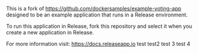 This is a fork of https://github.com/dockersamples/example-voting-app designed to be an example application that runs in a Release environment.

To run this application in Release, fork this repository and select it when you create a new application in Release.

For more information visit: https://docs.releaseapp.io
test
test2
test 3
test 4

